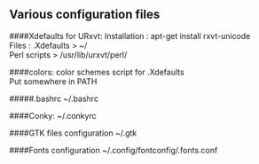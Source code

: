 Various configuration files
---------------------------

####Xdefaults for URxvt:
  Installation : apt-get install rxvt-unicode  
  Files : .Xdefaults > ~/  
  Perl scripts > /usr/lib/urxvt/perl/  

####colors:
  color schemes script for .Xdefaults  
  Put somewhere in PATH  

#####.bashrc
  ~/.bashrc

####Conky:
  ~/.conkyrc

####GTK files configuration
  ~/.gtk

####Fonts configuration
  ~/.config/fontconfig/.fonts.conf

